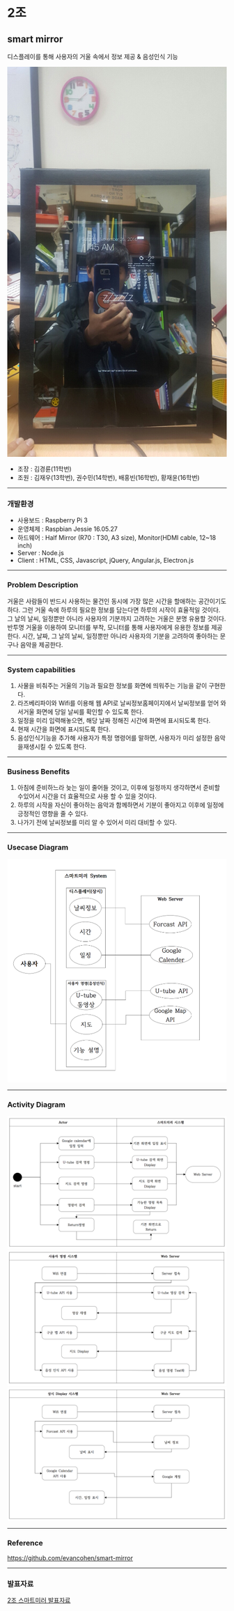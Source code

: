# 2조

## smart mirror  

디스플레이를 통해 사용자의 거울 속에서 정보 제공 & 음성인식 기능  

![](Reference/smartmirror.jpg)

* 조장 : 김경륜(11학번)  
* 조원 : 김재우(13학번), 권수민(14학번), 배홍빈(16학번), 황재윤(16학번)  

***

### 개발환경  

* 사용보드 : Raspberry Pi 3  
* 운영체제 : Raspbian Jessie 16.05.27  
* 하드웨어 : Half Mirror (R70 : T30, A3 size), Monitor(HDMI cable, 12~18 inch)  
* Server : Node.js  
* Client : HTML, CSS, Javascript, jQuery, Angular.js, Electron.js  

*** 

### Problem Description  

거울은 사람들이 반드시 사용하는 물건인 동시에 가장 많은 시간을 할애하는 공간이기도 하다. 그런 거울 속에 하루의 필요한 정보를 담는다면 하루의 시작이 효율적일 것이다. 그 날의 날씨, 일정뿐만 아니라 사용자의 기분까지 고려하는 거울은 분명 유용할 것이다. 반투명 거울을 이용하여 모니터를 부착, 모니터를 통해 사용자에게 유용한 정보를 제공한다. 시간, 날짜, 그 날의 날씨, 일정뿐만 아니라 사용자의 기분을 고려하여 좋아하는 문구나 음악을 제공한다.  

***

### System capabilities  

1. 사물을 비춰주는 거울의 기능과 필요한 정보를 화면에 띄워주는 기능을 같이 구현한다.  
2. 라즈베리파이와 Wifi를 이용해 웹 API로 날씨정보홈페이지에서 날씨정보를 얻어 와서거울 화면에 당일 날씨를 확인할 수 있도록 한다.  
3. 일정을 미리 입력해놓으면, 해당 날짜 정해진 시간에 화면에 표시되도록 한다.  
4. 현재 시간을 화면에 표시되도록 한다.  
5. 음성인식기능을 추가해 사용자가 특정 명령어를 말하면, 사용자가 미리 설정한 음악을재생시킬 수 있도록 한다.  

***

### Business Benefits  

1. 아침에 준비하느라 늦는 일이 줄어들 것이고, 이후에 일정까지 생각하면서 준비할 수있어서 시간을 더 효율적으로 사용 할 수 있을 것이다.  
2. 하루의 시작을 자신이 좋아하는 음악과 함께하면서 기분이 좋아지고 이후에 일정에긍정적인 영향을 줄 수 있다.  
3. 나가기 전에 날씨정보를 미리 알 수 있어서 미리 대비할 수 있다.  

***

### Usecase Diagram  

![](Reference/use-case-diagram.png)  

*** 

### Activity Diagram  

![](Reference/activity-diagram-1.png)  
![](Reference/activity-diagram-2.png)  
![](Reference/activity-diagram-3.png)  

***

### Reference  

https://github.com/evancohen/smart-mirror

***

### 발표자료  

[2조 스마트미러 발표자료](PPT/smart-mirror.pdf)
